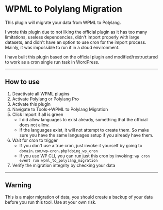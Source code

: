 # WPML to Polylang Migration

This plugin will migrate your data from WPML to Polylang.

I wrote this plugin due to not liking the official plugin as it has too many limitations, useless dependencies, didn't
import properly with large datasets, and didn't have an option to use cron for the import process. Mainly, it was
impossible to run it in a cloud environment.

I have built this plugin based on the official plugin and modified/restructured to work as a cron single run task in
WordPress.

---

## How to use

1. Deactivate all WPML plugins
1. Activate Polylang or Polylang Pro
1. Activate this plugin
1. Navigate to Tools->WPML to Polylang Migration
1. Click Import if all is green
    - I did allow languages to exist already, something that the official does not allow.
    - If the languages exist, it will not attempt to create them. So make sure you have the same languages setup if you
      already have them.
1. Wait for cron to trigger
    - If you don't use a true cron, just invoke it yourself by going to `domain.com/wp-cron.php?doing_wp_cron`
    - If you use WP CLI, you can run just this cron by invoking: `wp cron event run wpml_to_polylang_migration`
1. Verify the migration integrity by checking your data

---

## Warning

This is a major migration of data, you should create a backup of your data before you run this tool. Use at your own risk.
